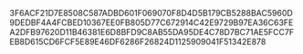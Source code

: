 3F6ACF21D7E8508C587ADBD601F069070F8D4D5B179CB5288BAC5960D9DEDBF4A4FCBED10367EE0FB805D77C672914C42E9729B97EA36C63FEA2DFB97620D11B46381E6D8BFD9C8AB55DA95DE4C78D7BC71AE5FCC7FEB8D615CD6FCF5E89E46DF6286F26824D1125909041F51342E878
